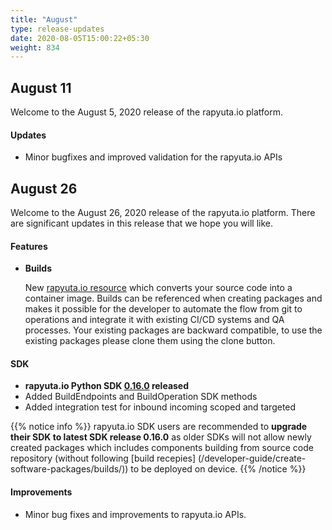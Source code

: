 ```yaml
---
title: "August"
type: release-updates
date: 2020-08-05T15:00:22+05:30
weight: 834
---
```


## August 11

Welcome to the August 5, 2020 release of the rapyuta.io platform.

#### Updates
- Minor bugfixes and improved validation for the rapyuta.io APIs

## August 26
Welcome to the August 26, 2020 release of the rapyuta.io platform. There
are significant updates in this release that we hope you will like.

#### Features
* **Builds**

	New [rapyuta.io resource](/developer-guide/create-software-packages/builds) which converts your source code into a container image.
	Builds can be referenced when creating packages and makes it possible for the developer to automate the flow from git to operations 
	and integrate it with existing CI/CD systems and QA processes. Your existing packages are backward compatible, 
	to use the existing packages please clone them using the clone button.
	
#### SDK
- **rapyuta.io Python SDK [0.16.0](/developer-guide/tooling-automation/python-sdk/#installation) released** 
- Added BuildEndpoints and BuildOperation SDK methods
- Added integration test for inbound incoming scoped and targeted


{{% notice info %}}
rapyuta.io SDK users are recommended to **upgrade their SDK to latest SDK release 0.16.0** as older SDKs will not allow 
newly created packages which includes components building from source code repository 
(without following [build recepies] (/developer-guide/create-software-packages/builds/)) to be deployed on device.
{{% /notice %}}	



#### Improvements
	
- Minor bug fixes and improvements to rapyuta.io APIs.